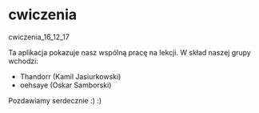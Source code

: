 ﻿# cwiczenia
cwiczenia_16_12_17


Ta aplikacja pokazuje nasz wspólną pracę na lekcji.
W skład naszej grupy wchodzi:
- Thandorr (Kamil Jasiurkowski)
- oehsaye (Oskar Samborski)


Pozdawiamy serdecznie :) :)
